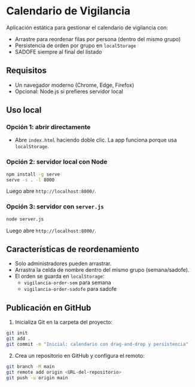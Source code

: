 # Calendario de Vigilancia

Aplicación estática para gestionar el calendario de vigilancia con:
- Arrastre para reordenar filas por persona (dentro del mismo grupo)
- Persistencia de orden por grupo en `localStorage`
- SADOFE siempre al final del listado

## Requisitos
- Un navegador moderno (Chrome, Edge, Firefox)
- Opcional: Node.js si prefieres servidor local

## Uso local
### Opción 1: abrir directamente
- Abre `index.html` haciendo doble clic. La app funciona porque usa `localStorage`.

### Opción 2: servidor local con Node
```bash
npm install -g serve
serve -s . -l 8000
```
Luego abre `http://localhost:8000/`.

### Opción 3: servidor con `server.js`
```bash
node server.js
```
Luego abre `http://localhost:8000/`.

## Características de reordenamiento
- Solo administradores pueden arrastrar.
- Arrastra la celda de nombre dentro del mismo grupo (semana/sadofe).
- El orden se guarda en `localStorage`:
  - `vigilancia-order-sem` para semana
  - `vigilancia-order-sadofe` para sadofe

## Publicación en GitHub
1. Inicializa Git en la carpeta del proyecto:
```bash
git init
git add .
git commit -m "Inicial: calendario con drag-and-drop y persistencia"
```
2. Crea un repositorio en GitHub y configura el remoto:
```bash
git branch -M main
git remote add origin <URL-del-repositorio>
git push -u origin main
```
